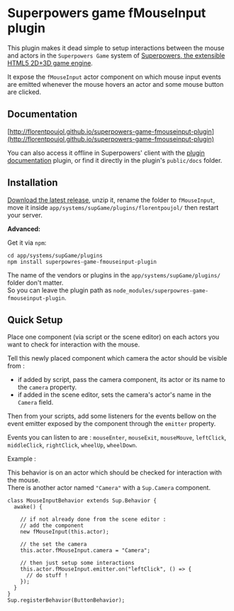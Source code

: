 # Superpowers game fMouseInput plugin

This plugin makes it dead simple to setup interactions between the mouse and actors in the `Superpowers Game` system of [Superpowers, the extensible HTML5 2D+3D game engine](http://superpowers-html5.com).

It expose the `fMouseInput` actor component on which mouse input events are emitted whenever the mouse hovers an actor and some mouse button are clicked.


## Documentation

[http://florentpoujol.github.io/superpowers-game-fmouseinput-plugin](http://florentpoujol.github.io/superpowers-game-fmouseinput-plugin)

You can also access it offline in Superpowers' client with the [plugin documentation](https://github.com/florentpoujol/superpowers-common-pluginsdocs-plugin) plugin, or find it directly in the plugin's `public/docs` folder.


## Installation

[Download the latest release](https://github.com/florentpoujol/superpowers-game-fmouseinput-plugin/releases), unzip it, rename the folder to `fMouseInput`, move it inside `app/systems/supGame/plugins/florentpoujol/` then restart your server.

__Advanced:__

Get it via `npm`:
        
    cd app/systems/supGame/plugins
    npm install superpowres-game-fmouseinput-plugin

The name of the vendors or plugins in the `app/systems/supGame/plugins/` folder don't matter.  
So you can leave the plugin path as `node_modules/superpowres-game-fmouseinput-plugin`.


## Quick Setup

Place one component (via script or the scene editor) on each actors you want to check for interaction with the mouse.

Tell this newly placed component which camera the actor should be visible from :
- if added by script, pass the camera component, its actor or its name to the `camera` property.  
- if added in the scene editor, sets the camera's actor's name in the `Camera` field.

Then from your scripts, add some listeners for the events bellow on the event emitter exposed by the component through the `emitter` property.

Events you can listen to are : `mouseEnter`, `mouseExit`, `mouseMouve`, `leftClick`, `middleClick`, `rightClick`, `wheelUp`, `wheelDown`.

Example : 

This behavior is on an actor which should be checked for interaction with the mouse.  
There is another actor named `"Camera"` with a `Sup.Camera` component.

    class MouseInputBehavior extends Sup.Behavior {
      awake() {
        
        // if not already done from the scene editor :
        // add the component
        new fMouseInput(this.actor);
        
        // the set the camera
        this.actor.fMouseInput.camera = "Camera";

        // then just setup some interactions
        this.actor.fMouseInput.emitter.on("leftClick", () => { 
          // do stuff !
        });
      }
    }
    Sup.registerBehavior(ButtonBehavior);
